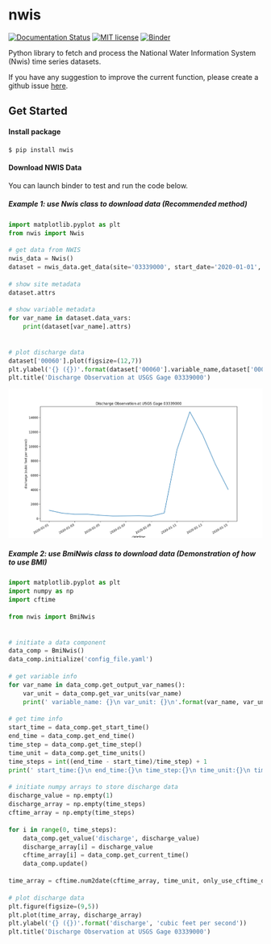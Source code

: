 # nwis
[![Documentation Status](https://readthedocs.org/projects/nwis/badge/?version=latest)](https://nwis.readthedocs.io/en/latest/?badge=latest)
[![MIT license](https://img.shields.io/badge/License-MIT-blue.svg)](https://github.com/gantian127/nwis/blob/master/LICENSE.txt)
[![Binder](https://mybinder.org/badge_logo.svg)](https://mybinder.org/v2/gh/gantian127/nwis/master?filepath=notebooks%2Fnwis.ipynb)



Python library to fetch and process the National Water Information System (Nwis) time series datasets. 

If you have any suggestion to improve the current function, please create a github issue 
[here](https://github.com/gantian127/nwis/issues).
## Get Started



#### Install package

```
$ pip install nwis
```

#### Download NWIS Data
You can launch binder to test and run the code below.

##### Example 1: use Nwis class to download data (Recommended method)

```python
import matplotlib.pyplot as plt
from nwis import Nwis

# get data from NWIS
nwis_data = Nwis()
dataset = nwis_data.get_data(site='03339000', start_date='2020-01-01', end_date='2020-01-15', data_type='dv')

# show site metadata
dataset.attrs

# show variable metadata
for var_name in dataset.data_vars:
    print(dataset[var_name].attrs)
    

# plot discharge data
dataset['00060'].plot(figsize=(12,7))
plt.ylabel('{} ({})'.format(dataset['00060'].variable_name,dataset['00060'].variable_unit))
plt.title('Discharge Observation at USGS Gage 03339000')
```
![ts_plot](docs/source/_static/ts_plot.png)

##### Example 2: use BmiNwis class to download data (Demonstration of how to use BMI)

```python
import matplotlib.pyplot as plt
import numpy as np
import cftime

from nwis import BmiNwis


# initiate a data component
data_comp = BmiNwis()
data_comp.initialize('config_file.yaml')

# get variable info
for var_name in data_comp.get_output_var_names():
    var_unit = data_comp.get_var_units(var_name)
    print(' variable_name: {}\n var_unit: {}\n'.format(var_name, var_unit))

# get time info
start_time = data_comp.get_start_time()
end_time = data_comp.get_end_time()
time_step = data_comp.get_time_step()
time_unit = data_comp.get_time_units()
time_steps = int((end_time - start_time)/time_step) + 1
print(' start_time:{}\n end_time:{}\n time_step:{}\n time_unit:{}\n time_steps:{}\n'.format(start_time, end_time, time_step, time_unit, time_steps))

# initiate numpy arrays to store discharge data
discharge_value = np.empty(1)
discharge_array = np.empty(time_steps)
cftime_array = np.empty(time_steps)

for i in range(0, time_steps):
    data_comp.get_value('discharge', discharge_value)
    discharge_array[i] = discharge_value
    cftime_array[i] = data_comp.get_current_time()
    data_comp.update()

time_array = cftime.num2date(cftime_array, time_unit, only_use_cftime_datetimes=False, only_use_python_datetimes=True)

# plot discharge data
plt.figure(figsize=(9,5))
plt.plot(time_array, discharge_array)
plt.ylabel('{} ({})'.format('discharge', 'cubic feet per second'))
plt.title('Discharge Observation at USGS Gage 03339000')
```

